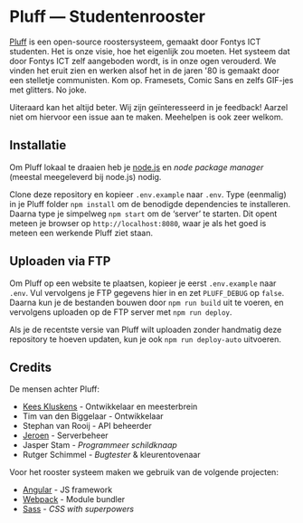 Pluff — Studentenrooster
========================

[Pluff](https://pluff.nl) is een open-source roostersysteem, gemaakt door Fontys ICT studenten. Het is onze visie, hoe het eigenlijk zou moeten. Het systeem dat door Fontys ICT zelf aangeboden wordt, is in onze ogen verouderd. We vinden het eruit zien en werken alsof het in de jaren '80 is gemaakt door een stelletje communisten. Kom op. Framesets, Comic Sans en zelfs GIF-jes met glitters. No joke.

Uiteraard kan het altijd beter. Wij zijn geïnteresseerd in je feedback! Aarzel niet om hiervoor een issue aan te maken. Meehelpen is ook zeer welkom.

## Installatie

Om Pluff lokaal te draaien heb je [node.js](http://nodejs.org/) en _node package manager_ (meestal meegeleverd bij node.js) nodig.

Clone deze repository en kopieer `.env.example` naar `.env`. Type (eenmalig) in je Pluff folder `npm install` om de benodigde dependencies te installeren. Daarna type je simpelweg `npm start` om de ‘server’ te starten. Dit opent meteen je browser op `http://localhost:8080`, waar je als het goed is meteen een werkende Pluff ziet staan.

## Uploaden via FTP

Om Pluff op een website te plaatsen, kopieer je eerst `.env.example` naar `.env`. Vul vervolgens je FTP gegevens hier in en zet `PLUFF_DEBUG` op `false`. Daarna kun je de bestanden bouwen door `npm run build` uit te voeren, en vervolgens uploaden op de FTP server met `npm run deploy`.

Als je de recentste versie van Pluff wilt uploaden zonder handmatig deze repository te hoeven updaten, kun je ook `npm run deploy-auto` uitvoeren.

## Credits

De mensen achter Pluff:

- [Kees Kluskens](https://www.webduck.nl) - Ontwikkelaar en meesterbrein
- Tim van den Biggelaar - Ontwikkelaar
- Stephan van Rooij - API beheerder
- [Jeroen](https://www.laylo.nl) - Serverbeheer
- Jasper Stam - _Programmeer schildknaap_
- Rutger Schimmel - _Bugtester_ & kleurentovenaar

Voor het rooster systeem maken we gebruik van de volgende projecten:

- [Angular](https://angularjs.org/) - JS framework
- [Webpack](https://webpack.github.io/) - Module bundler
- [Sass](http://sass-lang.com/) - *CSS with superpowers*
